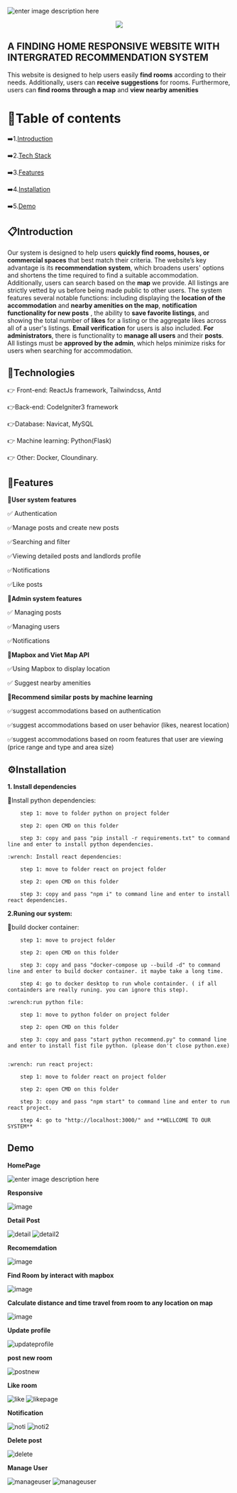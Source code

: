 
![enter image description here](https://github.com/user-attachments/assets/56462ce1-59a8-41fd-bea8-5f08920b6798)
<p align="center">
  <a href="https://go-skill-icons.vercel.app/">
    <img
      src="https://go-skill-icons.vercel.app/api/icons?i=javascript,react,php,python,mysql,docker&theme=dark"
    />
  </a>
</p>



## A FINDING HOME RESPONSIVE WEBSITE WITH INTERGRATED RECOMMENDATION SYSTEM

This website is designed to help users easily **find rooms** according to their needs. 
Additionally, users can **receive suggestions** for rooms. Furthermore, users can **find rooms through a map** and **view nearby amenities**


# :key:Table of contents

:arrow_right:1.[Introduction](https://github.com/anhnnguyen1312/FindingHome/blob/main/README.md#clipboardintroduction)

:arrow_right:2.[Tech Stack](https://github.com/anhnnguyen1312/FindingHome/blob/main/README.md#wrenchtechnologies)

:arrow_right:3.[Features](https://github.com/anhnnguyen1312/FindingHome/blob/main/README.md#triangular_flag_on_postfeatures)

:arrow_right:4.[Installation](https://github.com/anhnnguyen1312/FindingHome/blob/main/README.md#gearinstallation)

:arrow_right:5.[Demo](https://github.com/anhnnguyen1312/FindingHome/blob/main/README.md#demo)



## :clipboard:Introduction 

Our system is designed to help users **quickly find rooms, houses, or commercial spaces** that best match their criteria.
The website’s key advantage is its **recommendation system**, which broadens users' options and shortens the time required to find a suitable accommodation.
Additionally, users can search based on the **map** we provide. All listings are strictly vetted by us before being made public to other users.
The system features several notable functions:
including displaying the **location of the accommodation** and **nearby amenities on the map**, 
**notification functionality for new posts** , the ability to **save favorite listings**, 
and showing the total number of **likes** for a listing or the aggregate likes across all of a user's listings. **Email verification** for users is also included.
**For administrators**, there is functionality to **manage all users** and their **posts**.
All listings must be **approved by the admin**, which helps minimize risks for users when searching for accommodation.


## :wrench:Technologies
:point_right: Front-end: ReactJs framework, Tailwindcss, Antd

:point_right:Back-end: CodeIgniter3 framework

:point_right:Database: Navicat, MySQL

:point_right: Machine learning: Python(Flask)

:point_right: Other: Docker, Cloundinary.


## :triangular_flag_on_post:Features
:dart:**User system features**

:white_check_mark: Authentication

:white_check_mark:Manage posts and create new posts

:white_check_mark:Searching and filter

:white_check_mark:Viewing detailed posts and landlords profile

:white_check_mark:Notifications

:white_check_mark:Like posts


:dart:**Admin system features**

:white_check_mark: Managing posts

:white_check_mark:Managing users

:white_check_mark:Notifications


:dart:**Mapbox and Viet Map API**

:white_check_mark:Using Mapbox to display location 

:white_check_mark: Suggest nearby amenities


:dart:**Recommend similar posts by machine learning**

:white_check_mark:suggest accommodations based on authentication

:white_check_mark:suggest accommodations based on user behavior (likes, nearest location)

:white_check_mark:suggest accommodations based on room features that user are viewing (price range and type and area size)



## :gear:Installation 

**1. Install dependencies**

:wrench:Install python dependencies:

		step 1: move to folder python on project folder
  
		step 2: open CMD on this folder
  
		step 3: copy and pass "pip install -r requirements.txt" to command line and enter to install python dependencies.
  
	:wrench: Install react dependencies:
 
		step 1: move to folder react on project folder
  
		step 2: open CMD on this folder
  
		step 3: copy and pass "npm i" to command line and enter to install react dependencies.
  
**2.Runing our system:**

:wrench:build docker container:

		step 1: move to project folder
  
		step 2: open CMD on this folder
  
		step 3: copy and pass "docker-compose up --build -d" to command line and enter to build docker container. it maybe take a long time. 
  
		step 4: go to docker desktop to run whole containder. ( if all containders are really runing. you can ignore this step).
  
	:wrench:run python file:
 
		step 1: move to python folder on project folder
  
		step 2: open CMD on this folder
  
		step 3: copy and pass "start python recommend.py" to command line and enter to install fist file python. (please don't close python.exe)
  
  
	:wrench: run react project:
 
		step 1: move to folder react on project folder
  
		step 2: open CMD on this folder
  
		step 3: copy and pass "npm start" to command line and enter to run react project.
  
		step 4: go to "http://localhost:3000/" and **WELLCOME TO OUR SYSTEM**
  

## Demo
**HomePage**

![enter image description here](https://github.com/user-attachments/assets/be9f3ea8-016f-471c-a2db-05cf94636bef)

**Responsive**

![image](https://github.com/user-attachments/assets/aae89ca4-184f-4532-b536-68492a1b56dc)


**Detail Post**

![detail](https://github.com/user-attachments/assets/401b95b7-ae4f-43c9-a313-2411d1e3f2c3)
![detail2](https://github.com/user-attachments/assets/8b3a3bbe-f25c-46ea-9299-530b4c8cf535)


**Recomemdation**

![image](https://github.com/user-attachments/assets/070826d2-9969-417c-bff4-c4d937821750)

**Find Room by interact with mapbox**

![image](https://github.com/user-attachments/assets/fca3267a-71d5-48ab-ad0a-3f2d7b5f05f4)



**Calculate distance and time travel from room to any location on map**

![image](https://github.com/user-attachments/assets/b416ef47-c1cf-4cb0-a4c3-fa975def677d)

**Update profile**

![updateprofile](https://github.com/user-attachments/assets/a465a2b3-4915-414a-bfca-96029c066a1e)

**post new room**

![postnew](https://github.com/user-attachments/assets/3f4480a1-4b44-40f8-bd44-05fa8f280be1)

**Like room**

![like](https://github.com/user-attachments/assets/acfe1459-97c9-4282-9a32-e58059b8e348)
![likepage](https://github.com/user-attachments/assets/49d0b719-47d5-4c5f-b114-83196656e9f9)

**Notification**

![noti](https://github.com/user-attachments/assets/413ef8d9-3fbe-4dc2-b223-372c3e73790f)
![noti2](https://github.com/user-attachments/assets/65224de1-ef73-4c33-ad8b-19ddc4c59bfb)

**Delete post**

![delete](https://github.com/user-attachments/assets/9dbb4f26-8f05-4f54-97aa-52db9815b173)

**Manage User**

![manageuser](https://github.com/user-attachments/assets/44507db1-6bfa-4ba6-b178-60be73cd49f4)
![manageuser](https://github.com/user-attachments/assets/2df58802-4572-4f35-aa01-8149f1a24730)







		
